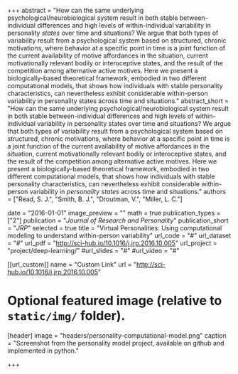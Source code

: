 
+++
abstract = "How can the same underlying psychological/neurobiological system result in both stable between-individual differences and high levels of within-individual variability in personality *states* over time and situations? We argue that both types of variability result from a psychological system based on structured, chronic motivations, where behavior at a specific point in time is a joint function of the current availability of motive affordances in the situation, current motivationally relevant bodily or interoceptive states, and the result of the competition among alternative active motives. Here we present a biologically-based theoretical framework, embodied in two different computational models, that shows how individuals with stable personality characteristics, can nevertheless exhibit considerable within-person variability in personality states across time and situations."
abstract_short = "How can the same underlying psychological/neurobiological system result in both stable between-individual differences and high levels of within-individual variability in personality states over time and situations? We argue that both types of variability result from a psychological system based on structured, chronic motivations, where behavior at a specific point in time is a joint function of the current availability of motive affordances in the situation, current motivationally relevant bodily or interoceptive states, and the result of the competition among alternative active motives. Here we present a biologically-based theoretical framework, embodied in two different computational models, that shows how individuals with stable personality characteristics, can nevertheless exhibit considerable within-person variability in *personality states* across time and situations."
authors = ["Read, S. J.", "Smith, B. J.", "Droutman, V.", "Miller, L. C."]

date = "2016-01-01"
image_preview = ""
math = true
publication_types = ["2"]
publication = "*Journal of Research and Personality*"
publication_short = "*JRP*"
selected = true
title = "Virtual Personalities: Using computational modeling to understand within-person variability"
url_code = "#"
url_dataset = "#"
url_pdf = "http://sci-hub.io/10.1016/j.jrp.2016.10.005"
url_project = "project/deep-learning/"
#url_slides = "#"
#url_video = "#"

[[url_custom]]
name = "Custom Link"
url = "http://sci-hub.io/10.1016/j.jrp.2016.10.005"

# Optional featured image (relative to `static/img/` folder).
[header]
image = "headers/personality-computational-model.png"
caption = "Screenshot from the personality model project, available on github and implemented in python."

+++


